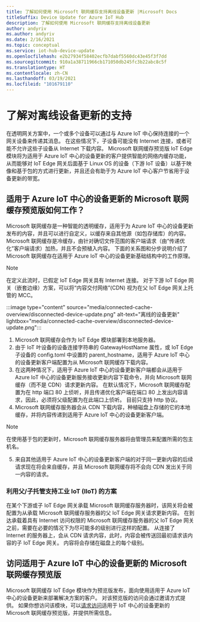 ```yaml
---
title: 了解如何使用 Microsoft 联网缓存支持离线设备更新 |Microsoft Docs
titleSuffix: Device Update for Azure IoT Hub
description: 了解如何使用 Microsoft 联网缓存支持离线设备更新
author: andyriv
ms.author: andyriv
ms.date: 2/16/2021
ms.topic: conceptual
ms.service: iot-hub-device-update
ms.openlocfilehash: e2b27934f58402ecfb7dabf5560dc43e45f3f7dd
ms.sourcegitcommit: 910a1a38711966cb171050db245fc3b22abc8c5f
ms.translationtype: HT
ms.contentlocale: zh-CN
ms.lasthandoff: 03/19/2021
ms.locfileid: "101679110"
---
```

# <a name="understand-support-for-disconnected-device-updates"></a>了解对离线设备更新的支持

在透明网关方案中，一个或多个设备可以通过与 Azure IoT 中心保持连接的一个网关设备来传递其消息。 在这些情况下，子设备可能没有 Internet 连接，或者可能不允许这些子设备从 Internet 下载内容。 Microsoft 联网缓存预览版 IoT Edge 模块将为适用于 Azure IoT 中心的设备更新的客户提供智能的网络内缓存功能，从而能够对 IoT Edge 网关后面基于 Linux OS 的设备（下游 IoT 设备）以基于映像和基于包的方式进行更新，并且还会有助于为 Azure IoT 中心客户节省用于设备更新的带宽。

## <a name="how-does-microsoft-connected-cache-preview-for-device-update-for-azure-iot-hub-work"></a>适用于 Azure IoT 中心的设备更新的 Microsoft 联网缓存预览版如何工作？

Microsoft 联网缓存是一种智能的透明缓存，适用于为 Azure IoT 中心的设备更新发布的内容，并且可以进行自定义，以缓存来自其他源（如包存储库）的内容。 Microsoft 联网缓存是冷缓存，由针对确切文件范围的客户端请求（由“传递优化”客户端请求）加热，并且不会预植入内容。 下面的关系图和分步说明介绍了 Microsoft 联网缓存在适用于 Azure IoT 中心的设备更新基础结构中的工作原理。

>[!Note]
>在定义此流时，已假定 IoT Edge 网关具有 Internet 连接。 对于下游 IoT Edge 网关（嵌套边缘）方案，可以将“内容交付网络”(CDN) 视为在父 IoT Edge 网关上托管的 MCC。

  :::image type="content" source="media/connected-cache-overview/disconnected-device-update.png" alt-text="离线的设备更新" lightbox="media/connected-cache-overview/disconnected-device-update.png":::

1. Microsoft 联网缓存会作为 IoT Edge 模块部署到本地服务器。
2. 由于 IoT 叶设备的设备连接字符串的 GatewayHostName 属性，或 IoT Edge 子设备的 config.toml 中设置的 parent_hostname，适用于 Azure IoT 中心的设备更新客户端配置为从 Microsoft 联网缓存下载内容。
3. 在这两种情况下，适用于 Azure IoT 中心的设备更新客户端都会从适用于 Azure IoT 中心的设备更新服务接收更新内容下载命令，并向 Microsoft 联网缓存（而不是 CDN）请求更新内容。 在默认情况下，Microsoft 联网缓存配置为在 http 端口 80 上侦听，并且传递优化客户端在端口 80 上发出内容请求，因此，必须将父级配置为在此端口上侦听。  目前只支持 http 协议。
4. Microsoft 联网缓存服务器会从 CDN 下载内容，种植磁盘上存储的它的本地缓存，并将内容传递到适用于 Azure IoT 中心的设备更新客户端。
   
>[!Note]
>在使用基于包的更新时，Microsoft 联网缓存服务器将由管理员来配置所需的包主机名。

5. 来自其他适用于 Azure IoT 中心的设备更新客户端的对于同一更新内容的后续请求现在将会来自缓存，并且 Microsoft 联网缓存将不会向 CDN 发出关于同一内容的请求。

### <a name="supporting-industrial-iot-iiot-with-parentchild-hosting-scenarios"></a>利用父/子托管支持工业 IoT (IIoT) 的方案

在某个下游或子 IoT Edge 网关承载 Microsoft 联网缓存服务器时，该网关将会被配置为从承载 Microsoft 联网缓存服务器的父 IoT Edge 网关请求更新内容。 在到达承载着具有 Internet 访问权限的 Microsoft 联网缓存服务器的父 IoT Edge 网关之前，需要在必要的情况下为尽可能多的级别进行这样的配置。 从连接了 Internet 的服务器上，会从 CDN 请求内容，此时，内容会被传送回最初请求该内容的子 IoT Edge 网关。 内容将会存储在磁盘上的每个级别。

## <a name="access-to-the-microsoft-connected-cache-preview-for-device-update-for-azure-iot-hub"></a>访问适用于 Azure IoT 中心的设备更新的 Microsoft 联网缓存预览版

Microsoft 联网缓存 IoT Edge 模块作为预览版发布，面向使用适用于 Azure IoT 中心的设备更新来部署解决方案的客户。 对该预览版的访问会通过邀请方式提供。 如果你想访问该模块，可以[请求访问](https://aka.ms/MCCForDeviceUpdateForIoT)适用于 IoT 中心的设备更新的 Microsoft 联网缓存预览版，并提供所需信息。

